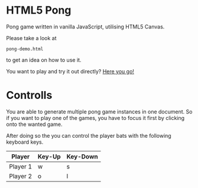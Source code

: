 # HTML5 Pong

Pong game written in vanilla JavaScript, utilising HTML5 Canvas. 

Please take a look at 

```
pong-demo.html
```

to get an idea on how to use it.

You want to play and try it out directly? [Here you go!](https://rawgit.com/s4mware/html5-pong/master/pong-demo.html)

# Controlls
You are able to generate multiple pong game instances in one document. So if you want to play one of the games, you have
to focus it first by clicking onto the wanted game.

After doing so the you can control the player bats with the following keyboard keys.

Player   | Key-Up | Key-Down
---      | ---    | ---
Player 1 | w      | s
Player 2 | o      | l
